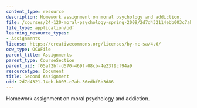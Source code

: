 ```yaml
---
content_type: resource
description: Homework assignment on moral psychology and addiction.
file: /courses/24-120-moral-psychology-spring-2009/2d7d432114ebb003c7ab36edbf8b3d86_MIT24_120s09_assn02.pdf
file_type: application/pdf
learning_resource_types:
- Assignments
license: https://creativecommons.org/licenses/by-nc-sa/4.0/
ocw_type: OCWFile
parent_title: Assignments
parent_type: CourseSection
parent_uid: f05af2bf-d570-469f-08cb-4e23f9cf94a9
resourcetype: Document
title: Second Assignment
uid: 2d7d4321-14eb-b003-c7ab-36edbf8b3d86
---
```

Homework assignment on moral psychology and addiction.